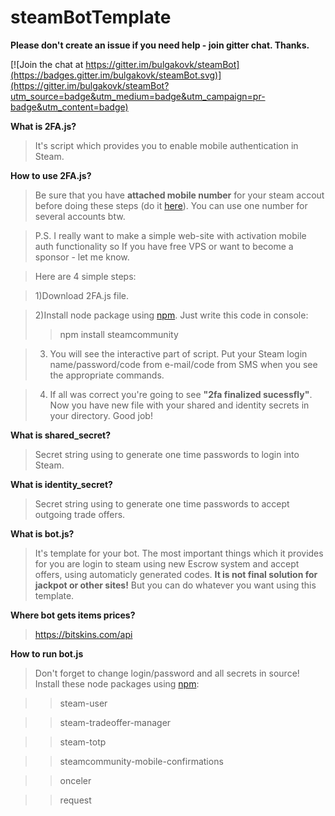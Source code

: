 # steamBotTemplate

**Please don't create an issue if you need help - join gitter chat. Thanks.**

[![Join the chat at https://gitter.im/bulgakovk/steamBot](https://badges.gitter.im/bulgakovk/steamBot.svg)](https://gitter.im/bulgakovk/steamBot?utm_source=badge&utm_medium=badge&utm_campaign=pr-badge&utm_content=badge)

**What is 2FA.js?**
>It's script which provides you to enable mobile authentication in Steam.

**How to use 2FA.js?**
>Be sure that you have **attached mobile number** for your steam accout before doing these steps (do it [here](store.steampowered.com/account/)). You can use one number for several accounts btw.

>P.S. I really want to make a simple web-site with activation mobile auth functionality so If you have free VPS or want to become a sponsor - let me know.

>Here are 4 simple steps:

>1)Download 2FA.js file.

>2)Install node package using [npm](https://www.npmjs.com/). Just write this code in console:
>>npm install steamcommunity

>3) You will see the interactive part of script. Put your Steam login name/password/code from e-mail/code from SMS when you see the appropriate commands. 

>4) If all was correct you're going to see **"2fa finalized sucessfly"**. Now you have new file with your shared and identity secrets in your directory. Good job!

**What is shared_secret?**
>Secret string using to generate one time passwords to login into Steam.

**What is identity_secret?**
>Secret string using to generate one time passwords to accept outgoing trade offers.

**What is bot.js?**
> It's template for your bot. The most important things which it provides for you are login to steam using new Escrow system and accept offers, using automaticly generated codes. **It is not final solution for jackpot or other sites!** But you can do whatever you want using this template.

**Where bot gets items prices?**
>https://bitskins.com/api

**How to run bot.js**
>Don't forget to change login/password and all secrets in source!
>Install these node packages using [npm](https://www.npmjs.com/):

>>steam-user

>>steam-tradeoffer-manager

>>steam-totp

>>steamcommunity-mobile-confirmations

>>onceler

>>request


